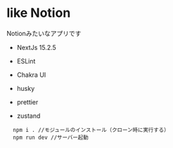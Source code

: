 # like Notion

Notionみたいなアプリです

- NextJs 15.2.5

- ESLint

- Chakra UI

- husky

- prettier

- zustand

```
  npm i . //モジュールのインストール（クローン時に実行する）
  npm run dev //サーバー起動
```
